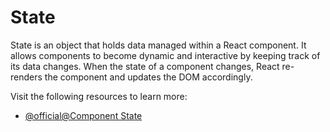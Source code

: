 # State

State is an object that holds data managed within a React component. It allows components to become dynamic and interactive by keeping track of its data changes. When the state of a component changes, React re-renders the component and updates the DOM accordingly.

Visit the following resources to learn more:

- [@official@Component State](https://react.dev/learn/managing-state)